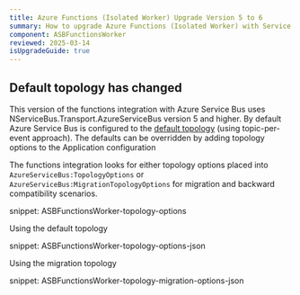 ```yaml
---
title: Azure Functions (Isolated Worker) Upgrade Version 5 to 6
summary: How to upgrade Azure Functions (Isolated Worker) with Service Bus from version 5 to 6
component: ASBFunctionsWorker
reviewed: 2025-03-14
isUpgradeGuide: true
---
```


## Default topology has changed

This version of the functions integration with Azure Service Bus uses NServiceBus.Transport.AzureServiceBus version 5 and higher. By default Azure Service Bus is configured to the [default topology](/transports/azure-service-bus/topology.md) (using topic-per-event approach). The defaults can be overridden by adding topology options to the Application configuration

The functions integration looks for either topology options placed into `AzureServiceBus:TopologyOptions` or `AzureServiceBus:MigrationTopologyOptions` for migration and backward compatibility scenarios.

snippet: ASBFunctionsWorker-topology-options

Using the default topology

snippet: ASBFunctionsWorker-topology-options-json

Using the migration topology

snippet: ASBFunctionsWorker-topology-migration-options-json